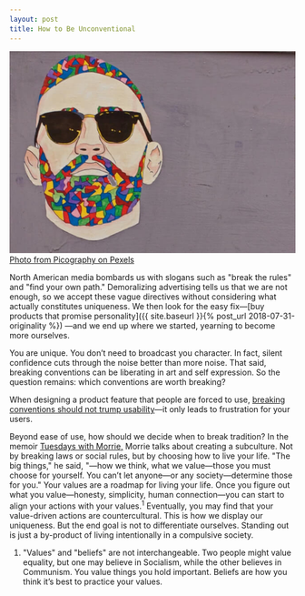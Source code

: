 ```yaml
---
layout: post
title: How to Be Unconventional
---
```


![Graffiti of a man with a colourful beard](/images/art-man.jpg)
[Photo from Picography on Pexels](https://www.pexels.com/photo/art-graffiti-illustration-man-4776/)
  
North American media bombards us with slogans such as "break the rules" and "find your own path." Demoralizing advertising tells us that we are not enough, so we accept these vague directives without considering what actually constitutes uniqueness. We then look for the easy fix—[buy products that promise personality]({{ site.baseurl }}{% post_url 2018-07-31-originality %})
—and we end up where we started, yearning to become more ourselves. 

You are unique. You don’t need to broadcast you character. In fact, silent confidence cuts through the noise better than more noise. That said, breaking conventions can be liberating in art and self expression. So the question remains: which conventions are worth breaking? 
<!--more--> 
When designing a product feature that people are forced to use, [breaking conventions should not trump usability](https://sivers.org/quirks)—it only leads to frustration for your users.   

Beyond ease of use, how should we decide when to break tradition? In the memoir [Tuesdays with Morrie,](https://www.amazon.com/Tuesdays-Morrie-Greatest-Lesson-Anniversary/dp/076790592X/ref=sr_1_1?ie=UTF8&qid=1547942492&sr=8-1&keywords=tuesdays+with+morrie) Morrie talks about creating a subculture. Not by breaking laws or social rules, but by choosing how to live your life. "The big things," he said, "—how we think, what we value—those you must choose for yourself. You can’t let anyone—or any society—determine those for you." Your values are a roadmap for living your life. Once you figure out what you value—honesty, simplicity, human connection—you can start to align your actions with your values.<sup>1</sup> Eventually, you may find that your value-driven actions are countercultural. This is how we display our uniqueness. But the end goal is not to differentiate ourselves. Standing out is just a by-product of living intentionally in a compulsive society.   

1. "Values" and "beliefs" are not interchangeable. Two people might value equality, but one may believe in Socialism, while the other believes in Communism. You value things you hold important. Beliefs are how you think it’s best to practice your values.

